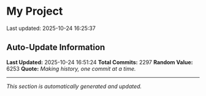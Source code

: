 # My Project


Last updated: 2025-10-24 16:25:37
































































































































































































































































































































































































































































































































































































































































































































































































































































































































































































































































































































































































































































































































































































































































































































































































































































































































































































































































































































































































































































































































































































































































































































































































































































































































































































































































































































































































## Auto-Update Information

**Last Updated:** 2025-10-24 16:51:24
**Total Commits:** 2297
**Random Value:** 6253
**Quote:** _Making history, one commit at a time._

---
_This section is automatically generated and updated._